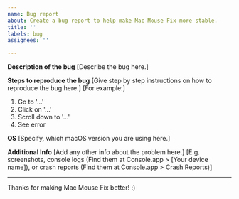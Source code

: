 ```yaml
---
name: Bug report
about: Create a bug report to help make Mac Mouse Fix more stable.
title: ''
labels: bug
assignees: ''

---
```


**Description of the bug**
[Describe the bug here.]

**Steps to reproduce the bug**
[Give step by step instructions on how to reproduce the bug here.]
[For example:]

1. Go to '...'
2. Click on '...'
3. Scroll down to '...'
4. See error

**OS**
[Specify, which macOS version you are using here.]

**Additional Info**
[Add any other info about the problem here.]
[E.g. screenshots, console logs (Find them at Console.app > [Your device name]), or crash reports (Find them at Console.app > Crash Reports)]

---

Thanks for making Mac Mouse Fix better! :)
